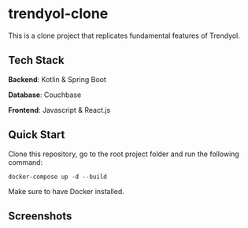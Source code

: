 # trendyol-clone
This is a clone project that replicates fundamental features of Trendyol.

## Tech Stack
**Backend**: Kotlin & Spring Boot 

**Database**: Couchbase

**Frontend**: Javascript & React.js

## Quick Start
Clone this repository, go to the root project folder and run the following command:
```
docker-compose up -d --build
```
Make sure to have Docker installed.

## Screenshots
